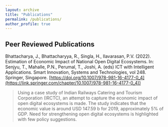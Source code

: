 ```yaml
---
layout: archive
title: "Publications"
permalink: /publications/
author_profile: true
---
```


Peer Reviewed Publications
---

Bhattacharya, J., Bhattacharyya, R., Singla, H., Ilavarasan, P.V. (2022). Estimation of Economic Impact of National Open Digital Ecosystems. In: Senjyu, T., Mahalle, P.N., Perumal, T., Joshi, A. (eds) ICT with Intelligent Applications. Smart Innovation, Systems and Technologies, vol 248. Springer, Singapore. [https://doi.org/10.1007/978-981-16-4177-0_4](https://link.springer.com/chapter/10.1007/978-981-16-4177-0_4)) 
 
> Using a case study of Indian Railways Catering and Tourism Corporation (IRCTC), an attempt to capture the economic impact of open digital ecosystems is made. The study indicates that the economic value is around USD 147.59 b for 2019, approximately 5% of GDP. Need for strengthening open digital ecosystems is highlighted with few policy suggestions.
